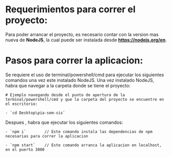# Requerimientos para correr el proyecto:
Para poder arrancar el proyecto, es necesario contar con la version mas nueva de **NodeJS**, la cual puede ser instalada desde **https://nodejs.org/en**.

# Pasos para correr la aplicacion:
Se requiere el uso de terminal/powershell/cmd para ejecutar los siguientes comandos una vez este instalado NodeJS.
Una vez instalado NodeJS, habra que navegar a la carpeta donde se tiene el proyecto:

    # Ejemplo navegando desde el punto de apertura de la terminal/powershell/cmd y que la carpeta del proyecto se encuentre en el escritorio:

    - `cd Desktop\pia-sem-sis`

Despues , habra que ejecutar los siguientes comandos:

    - `npm i`        // Este comando instala las dependencias de npm necesarias para correr la aplicacion
    
    - `npm start`    // Este comando arranca la aplicacion en localhost, en el puerto 3000
